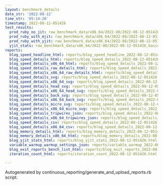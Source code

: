 ```yaml
---
layout: benchmark_details
date_str: '2022-08-12'
time_str: '05:14:26'
timestamp: 2022-08-12-051426
test_results:
  prod_ruby_no_jit: raw_benchmark_data/x86_64/2022-08/2022-08-12-051426_basic_benchmark_prod_ruby_no_jit.json
  prod_ruby_with_mjit: raw_benchmark_data/x86_64/2022-08/2022-08-12-051426_basic_benchmark_prod_ruby_with_mjit.json
  prod_ruby_with_yjit: raw_benchmark_data/x86_64/2022-08/2022-08-12-051426_basic_benchmark_prod_ruby_with_yjit.json
  yjit_stats: raw_benchmark_data/x86_64/2022-08/2022-08-12-051426_basic_benchmark_yjit_stats.json
reports:
  blog_speed_headline_html: reports/blog_speed_headline_2022-08-12-051426.html
  blog_speed_details_html: reports/blog_speed_details_2022-08-12-051426.html
  blog_speed_details_x86_64_html: reports/blog_speed_details_2022-08-12-051426.x86_64.html
  blog_speed_details_raw_details_html: reports/blog_speed_details_2022-08-12-051426.raw_details.html
  blog_speed_details_x86_64_raw_details_html: reports/blog_speed_details_2022-08-12-051426.x86_64.raw_details.html
  blog_speed_details_svg: reports/blog_speed_details_2022-08-12-051426.svg
  blog_speed_details_x86_64_svg: reports/blog_speed_details_2022-08-12-051426.x86_64.svg
  blog_speed_details_head_svg: reports/blog_speed_details_2022-08-12-051426.head.svg
  blog_speed_details_x86_64_head_svg: reports/blog_speed_details_2022-08-12-051426.x86_64.head.svg
  blog_speed_details_back_svg: reports/blog_speed_details_2022-08-12-051426.back.svg
  blog_speed_details_x86_64_back_svg: reports/blog_speed_details_2022-08-12-051426.x86_64.back.svg
  blog_speed_details_micro_svg: reports/blog_speed_details_2022-08-12-051426.micro.svg
  blog_speed_details_x86_64_micro_svg: reports/blog_speed_details_2022-08-12-051426.x86_64.micro.svg
  blog_speed_details_tripwires_json: reports/blog_speed_details_2022-08-12-051426.tripwires.json
  blog_speed_details_x86_64_tripwires_json: reports/blog_speed_details_2022-08-12-051426.x86_64.tripwires.json
  blog_speed_details_csv: reports/blog_speed_details_2022-08-12-051426.csv
  blog_speed_details_x86_64_csv: reports/blog_speed_details_2022-08-12-051426.x86_64.csv
  blog_memory_details_html: reports/blog_memory_details_2022-08-12-051426.html
  blog_memory_details_x86_64_html: reports/blog_memory_details_2022-08-12-051426.x86_64.html
  blog_yjit_stats_html: reports/blog_yjit_stats_2022-08-12-051426.html
  variable_warmup_warmup_settings_json: reports/variable_warmup_2022-08-12-051426.warmup_settings.json
  blog_exit_reports_bench_list_html: reports/blog_exit_reports_2022-08-12-051426.bench_list.html
  iteration_count_html: reports/iteration_count_2022-08-12-051426.html

---
```

Autogenerated by continuous_reporting/generate_and_upload_reports.rb script.
